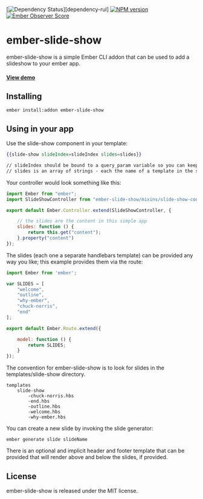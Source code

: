 [![Dependency Status][dependency-image]][dependency-rul]
[![NPM version][npm-image]][npm-url]
[![Ember Observer Score][observer-image]][observer-url]

# ember-slide-show

ember-slide-show is a simple Ember CLI addon that can be used to add a slideshow to your ember app.

#### [View demo](http://tzellman.github.io/ember-slide-show/)

## Installing

```
ember install:addon ember-slide-show
```

## Using in your app

Use the slide-show component in your template:

```hbs
{{slide-show slideIndex=slideIndex slides=slides}}

// slideIndex should be bound to a query_param variable so you can keep state
// slides is an array of strings - each the name of a template in the slide-show/ directory
```

Your controller would look something like this:
```js
import Ember from "ember";
import SlideShowController from "ember-slide-show/mixins/slide-show-controller";

export default Ember.Controller.extend(SlideShowController, {

    // the slides are the content in this simple app
    slides: function () {
        return this.get("content");
    }.property("content")
});
```

The slides (each one a separate handlebars template) can be provided any way you like; this example provides them via the route:
```js
import Ember from 'ember';

var SLIDES = [
    "welcome",
    "outline",
    "why-ember",
    "chuck-norris",
    "end"
];

export default Ember.Route.extend({

    model: function () {
        return SLIDES;
    }
});
```

The convention for ember-slide-show is to look for slides in the templates/slide-show directory.

```
templates
    slide-show
        -chuck-norris.hbs
        -end.hbs
        -outline.hbs
        -welcome.hbs
        -why-ember.hbs
```

You can create a new slide by invoking the slide generator:

```
ember generate slide slideName
```

There is an optional and implicit header and footer template that can be provided that will render above and below the slides, if provided.


## License

ember-slide-show is released under the MIT license.

[npm-image]: https://img.shields.io/npm/v/ember-slide-show.svg
[npm-url]: https://www.npmjs.com/package/ember-slide-show
[dependency-image]: https://david-dm.org/tzellman/ember-slide-show.svg
[dependency-url]: https://david-dm.org/tzellman/ember-slide-show
[observer-image]: http://emberobserver.com/badges/ember-slide-show.svg
[observer-url]: http://emberobserver.com/addons/ember-slide-show
